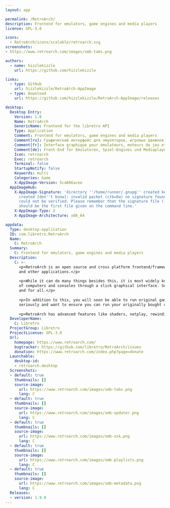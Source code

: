 ```yaml
---
layout: app

permalink: /RetroArch/
description: Frontend for emulators, game engines and media players
license: GPL-3.0

icons:
  - RetroArch/icons/scalable/retroarch.svg
screenshots:
- https://www.retroarch.com/images/xmb-tabs.png

authors:
  - name: hizzlekizzle
    url: https://github.com/hizzlekizzle

links:
  - type: GitHub
    url: hizzlekizzle/RetroArch-AppImage
  - type: Download
    url: https://github.com/hizzlekizzle/RetroArch-AppImage/releases

desktop:
  Desktop Entry:
    Version: 1.0
    Name: RetroArch
    GenericName: Frontend for the libretro API
    Type: Application
    Comment: Frontend for emulators, game engines and media players
    Comment[ru]: Графический интерфейс для эмуляторов, игровых движков и медиаплееров
    Comment[fr]: Interface graphique pour émulateurs, moteurs de jeu et lecteurs multimédia
    Comment[de]: Front-End für Emulatoren, Spiel-Engines und Mediaplayer
    Icon: retroarch
    Exec: retroarch
    Terminal: false
    StartupNotify: false
    Keywords: multi
    Categories: Game
    X-AppImage-Version: 5ca666acee
  AppImageHub:
    X-AppImage-Signature: 'directory ''/home/runner/.gnupg'' created keybox ''/home/runner/.gnupg/pubring.kbx''
      created [don''t know]: invalid packet (ctb=0a) no signature found the signature
      could not be verified. Please remember that the signature file (.sig or .asc)
      should be the first file given on the command line.'
    X-AppImage-Type: 2
    X-AppImage-Architecture: x86_64

appdata:
  Type: desktop-application
  ID: com.libretro.RetroArch
  Name:
    C: RetroArch
  Summary:
    C: Frontend for emulators, game engines and media players
  Description:
    C: >-
      <p>RetroArch is an open source and cross platform frontend/framework for emulators, game engines, video games, media players
      and other applications.</p>
  
      <p>While it can do many things besides this, it is most widely known for enabling you to run classic games on a wide range
      of computers and consoles through a slick graphical interface. Settings are also unified so configuration is done once
      and for all.</p>
  
      <p>In addition to this, you will soon be able to run original game discs (CDs) from RetroArch. We take videogame preservation
      seriously and want to ensure you can run your originally bought content on modern day PCs.</p>
  
      <p>RetroArch has advanced features like shaders, netplay, rewinding, next-frame response times, runahead, and more!</p>
  DeveloperName:
    C: Libretro
  ProjectGroup: Libretro
  ProjectLicense: GPL-3.0
  Url:
    homepage: https://www.retroarch.com/
    bugtracker: https://github.com/libretro/RetroArch/issues
    donation: https://www.retroarch.com/index.php?page=donate
  Launchable:
    desktop-id:
    - retroarch.desktop
  Screenshots:
  - default: true
    thumbnails: []
    source-image:
      url: https://www.retroarch.com/images/xmb-tabs.png
      lang: C
  - default: true
    thumbnails: []
    source-image:
      url: https://www.retroarch.com/images/xmb-updater.png
      lang: C
  - default: true
    thumbnails: []
    source-image:
      url: https://www.retroarch.com/images/xmb-osk.png
      lang: C
  - default: true
    thumbnails: []
    source-image:
      url: https://www.retroarch.com/images/xmb-playlists.png
      lang: C
  - default: true
    thumbnails: []
    source-image:
      url: https://www.retroarch.com/images/xmb-metadata.png
      lang: C
  Releases:
  - version: 1.9.0
---
```

